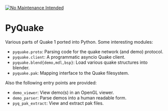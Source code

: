[![No Maintenance Intended](http://unmaintained.tech/badge.svg)](http://unmaintained.tech/)

# PyQuake

Various parts of Quake 1 ported into Python.  Some interesting modules:

- `pyquake.proto`:  Parsing code for the quake network (and demo) protocol.
- `pyquake.client`:  A programmatic asyncio Quake client.
- `pyquake.blend{demo,mdl,bsp}`:  Load various quake structures into blender.
- `pyquake.pak`:  Mapping interface to the Quake filesystem.

Also the following entry points are provided:

- `demo_viewer`:  View demo(s) in an OpenGL viewer.
- `demo_parser`:  Parse demos into a human readable form.
- `pyq_pak_extract`: View and extract pak files.

